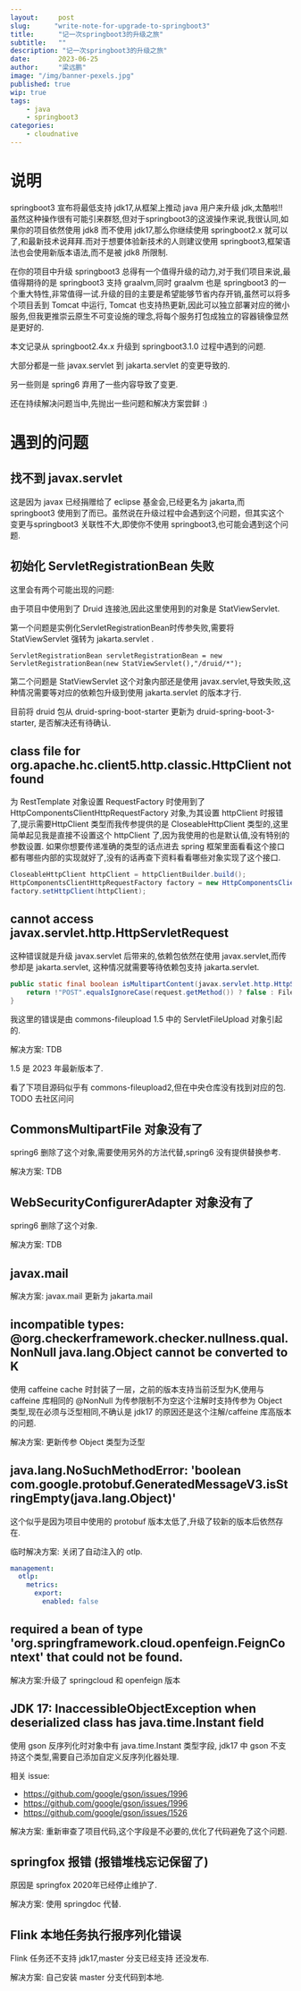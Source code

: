 ```yaml
---
layout:     post 
slug:      "write-note-for-upgrade-to-springboot3"
title:      "记一次springboot3的升级之旅"
subtitle:   ""
description: "记一次springboot3的升级之旅"
date:       2023-06-25
author:     "梁远鹏"
image: "/img/banner-pexels.jpg"
published: true
wip: true
tags:
    - java
    - springboot3
categories: 
    - cloudnative
---
```



# 说明

springboot3 宣布将最低支持 jdk17,从框架上推动 java 用户来升级 jdk,太酷啦!! 虽然这种操作很有可能引来群怒,但对于springboot3的这波操作来说,我很认同,如果你的项目依然使用 jdk8 而不使用 jdk17,那么你继续使用 springboot2.x 就可以了,和最新技术说拜拜.而对于想要体验新技术的人则建议使用 springboot3,框架语法也会使用新版本语法,而不是被 jdk8 所限制.

在你的项目中升级 springboot3 总得有一个值得升级的动力,对于我们项目来说,最值得期待的是 springboot3 支持 graalvm,同时 graalvm 也是 springboot3 的一个重大特性,非常值得一试.升级的目的主要是希望能够节省内存开销,虽然可以将多个项目丢到 Tomcat 中运行, Tomcat 也支持热更新,因此可以独立部署对应的微小服务,但我更推崇云原生不可变设施的理念,将每个服务打包成独立的容器镜像显然是更好的.

本文记录从 springboot2.4x.x 升级到 springboot3.1.0 过程中遇到的问题.

大部分都是一些 javax.servlet 到 jakarta.servlet 的变更导致的.

另一些则是 spring6 弃用了一些内容导致了变更.

还在持续解决问题当中,先抛出一些问题和解决方案尝鲜 :)


# 遇到的问题

## 找不到 javax.servlet 

这是因为 javax 已经捐赠给了 eclipse 基金会,已经更名为 jakarta,而 springboot3 使用到了而已。虽然说在升级过程中会遇到这个问题，但其实这个变更与springboot3 关联性不大,即使你不使用 springboot3,也可能会遇到这个问题.

## 初始化 ServletRegistrationBean 失败

这里会有两个可能出现的问题:

由于项目中使用到了 Druid 连接池,因此这里使用到的对象是 StatViewServlet.

第一个问题是实例化ServletRegistrationBean时传参失败,需要将 StatViewServlet 强转为 jakarta.servlet .

```shell
ServletRegistrationBean servletRegistrationBean = new ServletRegistrationBean(new StatViewServlet(),"/druid/*");
```

第二个问题是 StatViewServlet 这个对象内部还是使用 javax.servlet,导致失败,这种情况需要等对应的依赖包升级到使用 jakarta.servlet 的版本才行.

目前将 druid 包从 druid-spring-boot-starter 更新为 druid-spring-boot-3-starter, 是否解决还有待确认.


## class file for org.apache.hc.client5.http.classic.HttpClient not found

为 RestTemplate 对象设置 RequestFactory 时使用到了 HttpComponentsClientHttpRequestFactory 对象,为其设置 httpClient 时报错了,提示需要HttpClient 类型而我传参提供的是  CloseableHttpClient 类型的,这里简单起见我是直接不设置这个 httpClient 了,因为我使用的也是默认值,没有特别的参数设置. 如果你想要传递准确的类型的话点进去 spring 框架里面看看这个接口都有哪些内部的实现就好了,没有的话再查下资料看看哪些对象实现了这个接口.

```java
CloseableHttpClient httpClient = httpClientBuilder.build();
HttpComponentsClientHttpRequestFactory factory = new HttpComponentsClientHttpRequestFactory();
factory.setHttpClient(httpClient);
```

## cannot access javax.servlet.http.HttpServletRequest

这种错误就是升级 javax.servlet 后带来的,依赖包依然在使用 javax.servlet,而传参却是 jakarta.servlet, 这种情况就需要等待依赖包支持 jakarta.servlet.


```java
public static final boolean isMultipartContent(javax.servlet.http.HttpServletRequest request) {
    return !"POST".equalsIgnoreCase(request.getMethod()) ? false : FileUploadBase.isMultipartContent(new ServletRequestContext(request));
}
```

我这里的错误是由 commons-fileupload 1.5 中的 ServletFileUpload 对象引起的.

解决方案: TDB 

1.5 是 2023 年最新版本了.

看了下项目源码似乎有 commons-fileupload2,但在中央仓库没有找到对应的包. TODO 去社区问问

## CommonsMultipartFile 对象没有了

spring6 删除了这个对象,需要使用另外的方法代替,spring6 没有提供替换参考.

解决方案: TDB

## WebSecurityConfigurerAdapter 对象没有了

spring6 删除了这个对象.



解决方案: TDB

## javax.mail

解决方案: javax.mail 更新为 jakarta.mail

## incompatible types: @org.checkerframework.checker.nullness.qual.NonNull java.lang.Object cannot be converted to K

使用 caffeine cache 时封装了一层，之前的版本支持当前泛型为K,使用与 caffeine 库相同的 @NonNull 为传参限制不为空这个注解时支持传参为 Object 类型,现在必须与泛型相同,不确认是 jdk17 的原因还是这个注解/caffeine 库高版本的问题.

解决方案: 更新传参 Object 类型为泛型

## java.lang.NoSuchMethodError: 'boolean com.google.protobuf.GeneratedMessageV3.isStringEmpty(java.lang.Object)'

这个似乎是因为项目中使用的 protobuf 版本太低了,升级了较新的版本后依然存在.

临时解决方案: 关闭了自动注入的 otlp.

```yaml
management:
  otlp:
    metrics:
      export:
        enabled: false
```

## required a bean of type 'org.springframework.cloud.openfeign.FeignContext' that could not be found.

解决方案:升级了 springcloud 和 openfeign 版本

## JDK 17: InaccessibleObjectException when deserialized class has java.time.Instant field

使用 gson 反序列化时对象中有 java.time.Instant 类型字段, jdk17 中 gson 不支持这个类型,需要自己添加自定义反序列化器处理.  

相关 issue:
- https://github.com/google/gson/issues/1996
- https://github.com/google/gson/issues/1996
- https://github.com/google/gson/issues/1526

解决方案: 重新审查了项目代码,这个字段是不必要的,优化了代码避免了这个问题.


## springfox 报错 (报错堆栈忘记保留了)

原因是 springfox 2020年已经停止维护了.

解决方案: 使用 springdoc 代替.


## Flink 本地任务执行报序列化错误

Flink 任务还不支持 jdk17,master 分支已经支持 还没发布.

解决方案: 自己安装 master 分支代码到本地.
